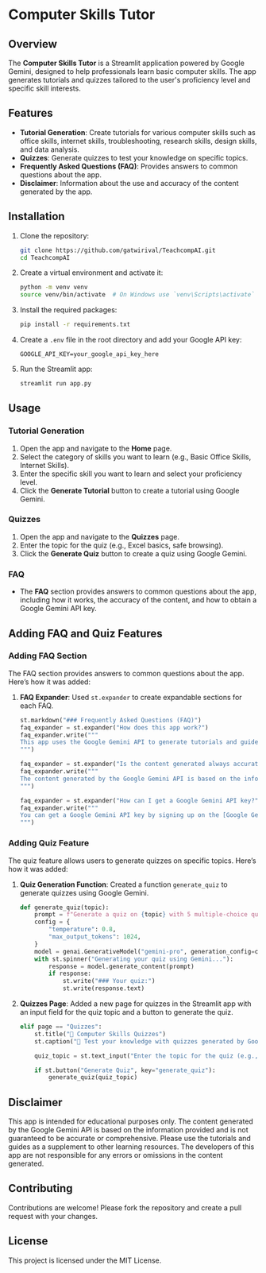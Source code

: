 # Computer Skills Tutor

## Overview

The **Computer Skills Tutor** is a Streamlit application powered by Google Gemini, designed to help professionals learn basic computer skills. The app generates tutorials and quizzes tailored to the user's proficiency level and specific skill interests.

## Features

- **Tutorial Generation**: Create tutorials for various computer skills such as office skills, internet skills, troubleshooting, research skills, design skills, and data analysis.
- **Quizzes**: Generate quizzes to test your knowledge on specific topics.
- **Frequently Asked Questions (FAQ)**: Provides answers to common questions about the app.
- **Disclaimer**: Information about the use and accuracy of the content generated by the app.

## Installation

1. Clone the repository:

    ```bash
    git clone https://github.com/gatwirival/TeachcompAI.git
    cd TeachcompAI
    ```

2. Create a virtual environment and activate it:

    ```bash
    python -m venv venv
    source venv/bin/activate  # On Windows use `venv\Scripts\activate`
    ```

3. Install the required packages:

    ```bash
    pip install -r requirements.txt
    ```

4. Create a `.env` file in the root directory and add your Google API key:

    ```
    GOOGLE_API_KEY=your_google_api_key_here
    ```

5. Run the Streamlit app:

    ```bash
    streamlit run app.py
    ```

## Usage

### Tutorial Generation

1. Open the app and navigate to the **Home** page.
2. Select the category of skills you want to learn (e.g., Basic Office Skills, Internet Skills).
3. Enter the specific skill you want to learn and select your proficiency level.
4. Click the **Generate Tutorial** button to create a tutorial using Google Gemini.

### Quizzes

1. Open the app and navigate to the **Quizzes** page.
2. Enter the topic for the quiz (e.g., Excel basics, safe browsing).
3. Click the **Generate Quiz** button to create a quiz using Google Gemini.

### FAQ

- The **FAQ** section provides answers to common questions about the app, including how it works, the accuracy of the content, and how to obtain a Google Gemini API key.

## Adding FAQ and Quiz Features

### Adding FAQ Section

The FAQ section provides answers to common questions about the app. Here’s how it was added:

1. **FAQ Expander**: Used `st.expander` to create expandable sections for each FAQ.

    ```python
    st.markdown("### Frequently Asked Questions (FAQ)")
    faq_expander = st.expander("How does this app work?")
    faq_expander.write("""
    This app uses the Google Gemini API to generate tutorials and guides for various computer skills. You provide the skill and your proficiency level, and the app generates content tailored to your needs.
    """)

    faq_expander = st.expander("Is the content generated always accurate?")
    faq_expander.write("""
    The content generated by the Google Gemini API is based on the information provided and is not guaranteed to be accurate or comprehensive. It should be used as a supplement to other learning resources.
    """)

    faq_expander = st.expander("How can I get a Google Gemini API key?")
    faq_expander.write("""
    You can get a Google Gemini API key by signing up on the [Google Gemini Makersuite website](https://makersuite.google.com/app/home).
    """)
    ```

### Adding Quiz Feature

The quiz feature allows users to generate quizzes on specific topics. Here’s how it was added:

1. **Quiz Generation Function**: Created a function `generate_quiz` to generate quizzes using Google Gemini.

    ```python
    def generate_quiz(topic):
        prompt = f"Generate a quiz on {topic} with 5 multiple-choice questions."
        config = {
            "temperature": 0.8,
            "max_output_tokens": 1024,
        }
        model = genai.GenerativeModel("gemini-pro", generation_config=config)
        with st.spinner("Generating your quiz using Gemini..."):
            response = model.generate_content(prompt)
            if response:
                st.write("### Your quiz:")
                st.write(response.text)
    ```

2. **Quizzes Page**: Added a new page for quizzes in the Streamlit app with an input field for the quiz topic and a button to generate the quiz.

    ```python
    elif page == "Quizzes":
        st.title("📝 Computer Skills Quizzes")
        st.caption("🎯 Test your knowledge with quizzes generated by Google Gemini")

        quiz_topic = st.text_input("Enter the topic for the quiz (e.g., Excel basics, safe browsing):", key="quiz_topic", value="Excel basics")

        if st.button("Generate Quiz", key="generate_quiz"):
            generate_quiz(quiz_topic)
    ```

## Disclaimer

This app is intended for educational purposes only. The content generated by the Google Gemini API is based on the information provided and is not guaranteed to be accurate or comprehensive. Please use the tutorials and guides as a supplement to other learning resources. The developers of this app are not responsible for any errors or omissions in the content generated.

## Contributing

Contributions are welcome! Please fork the repository and create a pull request with your changes.

## License

This project is licensed under the MIT License.
